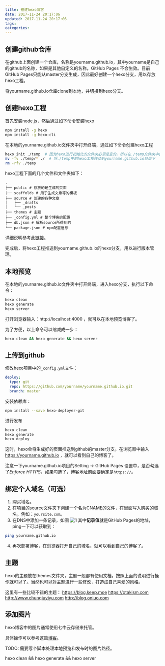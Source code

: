 ```yaml
---
title: 搭建hexo博客
date: 2017-11-24 20:17:06
updated: 2017-11-24 20:17:06
tags:
categories:
---
```


## 创建github仓库
在github上面创建一个仓库，名称是yourname.github.io，其中yourname是自己的github的名称，如果是其他自定义的名称，GitHub Pages 不会生效。目前GitHub Pages只能从master分支生成，因此最好创建一个hexo分支，用以存放hexo工程。

将yourname.github.io仓库clone到本地，并切换到hexo分支。

<!--more-->

## 创建hexo工程

首先安装node.js，然后通过如下命令安装hexo
```bash
npm install -g hexo
npm install -g hexo-cli
```
在本地的yourname.github.io文件夾中打开终端，通过如下命令创建hexo工程
```bash
hexo init ./temp  # 因为hexo进行初始化的文件夹必须是空的，所以在./temp文件夹中创建并初始化了一个hexo工程
mv -fv ./temp/* ./  # 将./temp中的hexo工程移动到yourname.github.io目录下
rm -rfv ./temp
```

hexo工程下面的几个文件和文件夹如下：
```plain
.
├── public # 存放的是生成的页面
├── scaffolds # 用于生成文章等的模板
├── source # 创建的各种文章
|   ├── _drafts
|   └── _posts
├── themes # 主题
├── _config.yml # 整个博客的配置
├── db.json # 解析source所得到的
└── package.json # npm配置信息
```
详细说明参考此[链接](https://hexo.io/docs/setup.html)。

完成后，将hexo工程推送到yourname.github.io的hexo分支，用以进行版本管理。

## 本地预览
在本地的yourname.github.io文件夾中打开终端，进入hexo分支，执行以下命令：
```bash
hexo clean
hexo generate
hexo server
```
打开浏览器输入：http://localhost:4000 ，就可以在本地预览博客了。

为了方便，以上命令可以缩减成一步：
```bash
hexo clean && hexo generate && hexo server
```

## 上传到github
修改hexo项目中的`_config.yml`文件：
```yml
deploy:
  type: git
  repo: https://github.com/yourname/yourname.github.io.git
  branch: master
```

安装依赖库：
```bash
npm install --save hexo-deployer-git
```

进行发布
```bash
hexo clean
hexo generate
hexo deploy
```
这时，hexo会将生成好的页面推送到github的master分支。在浏览器中输入 https://yourname.github.io ，就可以看到自己的博客了。

注意一下yourname.github.io项目的Setting -> GitHub Pages 设置中，是否勾选了*Enforce HTTPS*，如果勾选了，博客地址前面要确定是`https://`。

## 绑定个人域名（可选）
1. 购买域名。
2. 在项目的source文件夹下创建一个名为CNAME的文件，在里面写入购买的域名。例如：`yoursite.com`。
3. 在DNS中添加一条记录，如图
![1](/images/1.png)
其中**记录值**就是GitHub Pages的地址，ping一下可以获取到：
```bash
ping yourname.github.io
```
4. 再次部署博客，在浏览器打开自己的域名，就可以看到自己的博客了。

## 主题

hexo的主题放在themes文件夹，主题一般都有使用文档，按照上面的说明进行操作就可以了。当然也可以对主题进行一些修改，打造成自己喜爱的风格。

这里有一些比较不错的主题：
https://blog.keep.moe
https://otakism.com
http://www.chunqiuyiyu.com
http://blog.oniuo.com

## 添加图片

hexo博客中的图片通常使用七牛云存储来托管。

具体操作可以参考这篇[博客](http://www.jianshu.com/p/ec2c8acf63cd)。

TODO: 需要写个脚本处理本地预览和发布时的图片路径。

hexo clean && hexo generate && hexo server